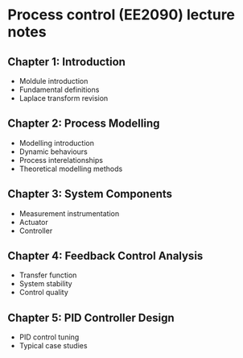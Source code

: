 # Process control (EE2090) lecture notes

## Chapter 1: Introduction
    
* Moldule introduction
* Fundamental definitions
* Laplace transform revision

## Chapter 2: Process Modelling
* Modelling introduction
* Dynamic behaviours
* Process interelationships
* Theoretical modelling methods

## Chapter 3: System Components
* Measurement instrumentation
* Actuator
* Controller

## Chapter 4: Feedback Control Analysis
* Transfer function
* System stability
* Control quality

## Chapter 5: PID Controller Design
* PID control tuning
* Typical case studies